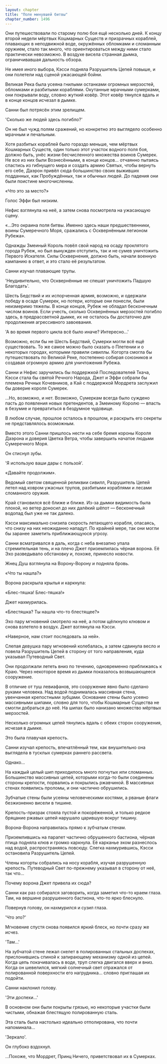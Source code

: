 ```yaml
---
layout: chapter
title: "Поле минувшей битвы"
chapter_number: 1496
---
```




Они путешествовали по старому полю боя ещё несколько дней. К концу второй недели мёртвых Кошмарных Существ и призрачных кораблей, плавающих в неподвижной воде, окружённых обломками и сломанным оружием, стало так много, что ориентироваться между ними стало практически невозможно. В воздухе висела странная дымка, ограничивавшая дальность обзора.

Не имея иного выбора, Кэсси подняла Разрушитель Цепей повыше, и они полетели над сценой ужасающей бойни.

Великая Река была усеяна гнилыми останками огромных мерзостей, обломками и разбитыми кораблями. Окутанные мрачными сумерками, они покрывали воду, словно жуткий ковёр. Этот ковёр тянулся вдаль и в конце концов исчезал в дымке.

Санни был потрясён этим зрелищем.

'Сколько же людей здесь погибло?'

Он не был чужд полям сражений, но конкретно это выглядело особенно мрачным и печальным.

Хотя разбитых кораблей было гораздо меньше, чем мёртвых Кошмарных Существ, один только этот участок водного поля боя, должно быть, унёс жизни бесчисленного множества воинов Сумерек. Не все из них были Вознесёнными, в конце концов… отчаянно пытаясь спастись из гибнущего мира и создать армию Святых, чтобы вернуть его себе, Даэрон привёл сюда большинство своих выживших подданных, как Пробуждённых, так и обычных людей. До падения они были поистине многочисленны.

«Что это за место?»

Голос Эффи был низким.

Нефис взглянула на неё, а затем снова посмотрела на ужасающую сцену.

«...Это окраина поля битвы. Именно здесь наши предшественники, воины Сумеречного Моря, сражались с Осквернённым легионом Рубежа».

Однажды Змеиный Король повёл свой народ на осаду проклятого города Рубеж, но был вынужден отступить, так и не сумев уничтожить Первого Искателя. Силы Осквернения, должно быть, начали военную кампанию в ответ, и это стало её результатом.

Санни изучал плавающие трупы.

'Неудивительно, что Осквернённые не спешат уничтожить Падшую Благодать'.

Шесть Бедствий и их испорченная армия, возможно, и одержали победу в осаде Сумерек, но потери, которые они понесли, были неизмеримо тяжелы. В конце концов, Рубеж не обладал бесконечным числом воинов. Если учесть, сколько Осквернённых мерзостей погибло здесь, в предрассветной дымке, их не осталось бы достаточно для продолжения агрессивного завоевания.

'А во время первого цикла всё было иначе? Интересно...'

Возможно, если бы не Шесть Бедствий, Сумерки могли всё ещё существовать. То же самое можно было сказать о Плетении и о некоторых городах, которыми правили сивиллы. Когорта смогла бы путешествовать по Великой Реке, постепенно собирая союзников и создавая огромную армию для уничтожения Рубежа.

Санни и Нефис заручились бы поддержкой Последователей Ткача, Кэсси стала бы святой Речного Народа, Джет и Эффи собрали бы племена Речных Кочевников, а Кай с поддержкой Мордрета заслужил бы доверие короля Сумерек.

...Но, возможно, и нет. Возможно, Сумеркам всегда было суждено пасть до появления новых претендентов, а Змеиному Королю — впасть в безумие и превратиться в бездумное чудовище.

В любом случае, прошлое осталось в прошлом, и раскрыть его секреты не представлялось возможным.

Вместо этого Санни пришлось нести на себе бремя короны Короля Даэрона и доверия Цветка Ветра, чтобы завершить начатое людьми Сумеречного Моря.

Он стиснул зубы.

'Я использую ваши дары с пользой'.

«Давайте продолжим».

Ведомый светом священной реликвии сивилл, Разрушитель Цепей летел над ковром ужасных трупов, разбитыми кораблями и лесами сломанного оружия.

Край становился всё ближе и ближе. Из-за дымки видимость была плохой, но ветер доносил до них далёкий шёпот — бесконечный водопад был уже не так далеко.

Кэсси максимально снизила скорость летающего корабля, опасаясь, что снизу на них неожиданно нападут. По крайней мере, так они могли бы заранее заметить приближающуюся угрозу.

Санни всматривался в даль, когда с неба внезапно упала стремительная тень, и на плечо Джет приземлилась чёрная ворона. Её Эхо разведывало обстановку и, похоже, принесло новости.

Жнец Душ взглянула на Ворону-Ворону и подняла бровь.

«Что ты нашла?»

Ворона раскрыла крылья и каркнула:

«Блес-тяшка! Блес-тяшка!»

Джет нахмурилась.

«Блестяшка? Ты нашла что-то блестящее?»

Эхо пару мгновений смотрело на неё, а потом щёлкнуло клювом и снова взлетело в воздух. Джет взглянула на Кэсси.

«Наверное, нам стоит последовать за ней».

Слепая девушка пару мгновений колебалась, а затем сдвинула весло и повела Разрушитель Цепей в сторону от того направления, куда указывал Путеводный Свет.

Они продолжали лететь вниз по течению, одновременно приближаясь к Краю. Через некоторое время из дымки показалось возвышающееся сооружение.

В отличие от туш левиафанов, это сооружение явно было сделано руками человека. Над водой поднималась массивная стена, увенчанная крепостными зубцами. Основание стены было усеяно массивными шипами, словно для того, чтобы Кошмарные Существа не смогли добраться до неё. На шипах было нанизано множество мёртвых мерзостей.

Несколько огромных цепей тянулись вдаль с обеих сторон сооружения, исчезая в дымке.

Это была плавучая крепость.

Санни изучал крепость, впечатлённый тем, как внушительно она выглядела в тусклых сумерках раннего рассвета.

Однако...

На каждый целый шип приходилось много погнутых или сломанных. Большинство массивных цепей, которыми когда-то были соединены стороны крепости, порвались и покрылись ржавчиной. В массивных стенах появились проломы, и они частично обрушились.

Зубчатые стены были усеяны человеческими костями, а рваные флаги безжизненно висели в тишине.

Крепость-призрак стояла пустой и покорёженной, и только редкое бряцание ржавых цепей нарушало царившую вокруг тишину.

Ворона-Ворона направилась прямо к зубчатым стенам.

Приземлившись на парапет частично обрушенного бастиона, чёрная птица подняла клюв и громко каркнула. Её карканье эхом разнеслось над водой, распространяясь повсюду. Слегка нахмурившись, Кэсси остановила Разрушитель Цепей.

Члены когорты собрались на носу корабля, изучая разрушенную крепость. Путеводный Свет по-прежнему указывал в сторону от неё, так что...

Почему ворона Джет привела их сюда?

Санни как раз собирался заговорить, когда заметил что-то краем глаза. Там, на вершине разрушенного бастиона, что-то ярко блеснуло.

Повернув голову, он нахмурился и сузил глаза.

'Что это?'

Мгновение спустя снова появился яркий блеск, но почти сразу же исчез.

'Там...'

На зубчатой стене лежал скелет в полированных стальных доспехах, прислонившись спиной к запирающему механизму одной из цепей. Когда цепь покачивалась в воде, труп слегка двигался вверх и вниз. Когда он шевелился, мягкий солнечный свет отражался от полированной поверхности его нагрудника... словно приглашая их подойти.

Санни наклонил голову.

'Эти доспехи...'

В основном они были покрыты грязью, но некоторые участки были чистыми, обнажая блестящую полированную сталь.

Эта сталь была настолько идеально отполирована, что почти напоминала...

'Зеркало'.

Он глубоко вздохнул.

...Похоже, что Мордрет, Принц Ничего, приветствовал их в Сумерках.

